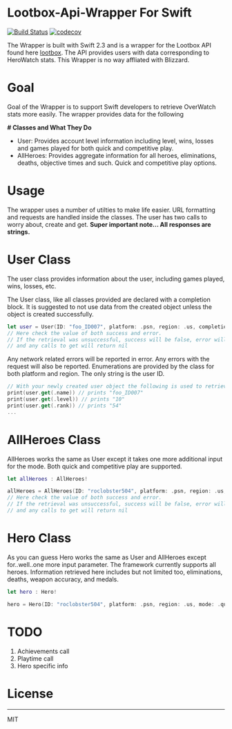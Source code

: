 # Lootbox-Api-Wrapper For Swift

[![Build Status](https://travis-ci.org/roccoma504/Lootbox-Api-Wrapper.svg?branch=master)](https://travis-ci.org/roccoma504/Lootbox-Api-Wrapper) [![codecov](https://codecov.io/gh/roccoma504/Lootbox-Api-Wrapper/branch/master/graph/badge.svg)](https://codecov.io/gh/roccoma504/Lootbox-Api-Wrapper)

The Wrapper is built with Swift 2.3 and is a wrapper for the Lootbox API found here [lootbox]. The API provides users with data corresponding to HeroWatch stats. This Wrapper is no way affliated with Blizzard.


# **Goal**

Goal of the Wrapper is to support Swift developers to retrieve OverWatch stats more easily. The wrapper provides data for the following

**# Classes and What They Do**
  - User: Provides account level information including level, wins, losses and games played for both quick and competitive play. 
  - AllHeroes: Provides aggregate information for all heroes, eliminations, deaths, objective times and such. Quick and competitive play options.


# **Usage**

The wrapper uses a number of utilties to make life easier. URL formatting and requests are handled inside the classes. The user has two calls to worry about, create and get. **Super important note... All responses are strings.**

# **User Class**
The user class provides information about the user, including games played, wins, losses, etc.

The User class, like all classes provided are declared with a completion block. It is suggested to not use data from the created object unless the object is created successfully.
```swift
let user = User(ID: "foo_ID007", platform: .psn, region: .us, completion: {(success, error) in })
// Here check the value of both success and error.
// If the retrieval was unsuccessful, success will be false, error will be != nil
// and any calls to get will return nil
```
Any network related errors will be reported in error. Any errors with the request will also be reported.
Enumerations are provided by the class for both platform and region. The only string is the user ID.

```swift
// With your newly created user object the following is used to retrieve data
print(user.get(.name)) // prints "foo_ID007"
print(user.get(.level)) // prints "10"
print(user.get(.rank)) // prints "54"
...
```

# **AllHeroes Class**
AllHeroes works the same as User except it takes one more additional input for the mode. Both quick and competitive play are supported. 

```Swift
let allHeroes : AllHeroes!

allHeroes = AllHeroes(ID: "roclobster504", platform: .psn, region: .us, mode: .quick, completion: {(success, error) in })
// Here check the value of both success and error.
// If the retrieval was unsuccessful, success will be false, error will be != nil
// and any calls to get will return nil
```

# **Hero Class**
As you can guess Hero works the same as User and AllHeroes except for..well..one more input parameter. The framework currently supports all heroes. Information retrieved here includes but not limited too, eliminations, deaths, weapon accuracy, and medals.

```Swift
let hero : Hero!

hero = Hero(ID: "roclobster504", platform: .psn, region: .us, mode: .quick, hero: .Hanzo, completion: {(success, error) in })
```

# **TODO**

 1. Achievements call
 2. Playtime call
 3. Hero specific info

# **License**
----
MIT

[//]: # (These are reference links used in the body of this note and get stripped out when the markdown processor does its job. There is no need to format nicely because it shouldn't be seen. Thanks SO - http://stackoverflow.com/questions/4823468/store-comments-in-markdown-syntax)


   [lootbox]: <https://lootbox.eu>


